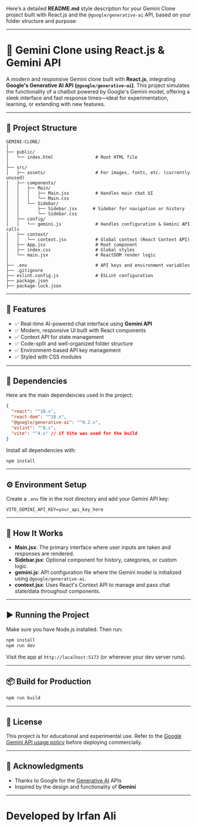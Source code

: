 Here’s a detailed **README.md** style description for your Gemini Clone project built with React.js and the `@google/generative-ai` API, based on your folder structure and purpose:

---

# 💫 Gemini Clone using React.js & Gemini API

A modern and responsive Gemini clone built with **React.js**, integrating **Google's Generative AI API (`@google/generative-ai`)**. This project simulates the functionality of a chatbot powered by Google's Gemini model, offering a sleek interface and fast response times—ideal for experimentation, learning, or extending with new features.

---

## 📁 Project Structure

```plaintext
GEMINI-CLONE/
│
├── public/
│   └── index.html                # Root HTML file
│
├── src/
│   ├── assets/                   # For images, fonts, etc. (currently unused)
│   ├── components/
│   │   ├── Main/
│   │   │   ├── Main.jsx          # Handles main chat UI
│   │   │   └── Main.css
│   │   └── Sidebar/
│   │       ├── Sidebar.jsx      # Sidebar for navigation or history
│   │       └── Sidebar.css
│   ├── config/
│   │   └── gemini.js             # Handles configuration & Gemini API calls
│   ├── context/
│   │   └── context.jsx           # Global context (React Context API)
│   ├── App.jsx                   # Root component
│   ├── index.css                 # Global styles
│   └── main.jsx                  # ReactDOM render logic
│
├── .env                          # API keys and environment variables
├── .gitignore
├── eslint.config.js              # ESLint configuration
├── package.json
├── package-lock.json
```

---

## 🚀 Features

* ✅ Real-time AI-powered chat interface using **Gemini API**
* ✅ Modern, responsive UI built with React components
* ✅ Context API for state management
* ✅ Code-split and well-organized folder structure
* ✅ Environment-based API key management
* ✅ Styled with CSS modules

---

## 🔌 Dependencies

Here are the main dependencies used in the project:

```json
{
  "react": "^18.x",
  "react-dom": "^18.x",
  "@google/generative-ai": "^0.2.x",
  "eslint": "^8.x",
  "vite": "^4.x" // if Vite was used for the build
}
```

Install all dependencies with:

```bash
npm install
```

---

## ⚙️ Environment Setup

Create a `.env` file in the root directory and add your Gemini API key:

```
VITE_GEMINI_API_KEY=your_api_key_here
```

---

## 🧠 How It Works

* **Main.jsx**: The primary interface where user inputs are taken and responses are rendered.
* **Sidebar.jsx**: Optional component for history, categories, or custom logic.
* **gemini.js**: API configuration file where the Gemini model is initialized using `@google/generative-ai`.
* **context.jsx**: Uses React's Context API to manage and pass chat state/data throughout components.

---

## ▶️ Running the Project

Make sure you have Node.js installed. Then run:

```bash
npm install
npm run dev
```

Visit the app at `http://localhost:5173` (or wherever your dev server runs).

---

## 📦 Build for Production

```bash
npm run build
```

---

## 📄 License

This project is for educational and experimental use. Refer to the [Google Gemini API usage policy](https://ai.google.dev/gemini-api/docs/usage) before deploying commercially.

---

## 💬 Acknowledgments

* Thanks to Google for the [Generative AI](https://ai.google.dev) APIs
* Inspired by the design and functionality of **Gemini**

---
# Developed by Irfan Ali
